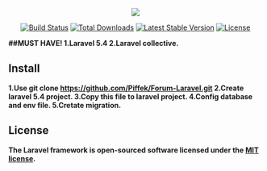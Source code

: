 <p align="center"><img src="https://laravel.com/assets/img/components/logo-laravel.svg"></p>

<p align="center">
<a href="https://travis-ci.org/laravel/framework"><img src="https://travis-ci.org/laravel/framework.svg" alt="Build Status"></a>
<a href="https://packagist.org/packages/laravel/framework"><img src="https://poser.pugx.org/laravel/framework/d/total.svg" alt="Total Downloads"></a>
<a href="https://packagist.org/packages/laravel/framework"><img src="https://poser.pugx.org/laravel/framework/v/stable.svg" alt="Latest Stable Version"></a>
<a href="https://packagist.org/packages/laravel/framework"><img src="https://poser.pugx.org/laravel/framework/license.svg" alt="License"></a>
</p>

<b>##MUST HAVE!<b>
1.Laravel 5.4
2.Laravel collective.

## Install
1.Use git clone https://github.com/Piffek/Forum-Laravel.git
2.Create laravel 5.4 project.
3.Copy this file to laravel project.
4.Config database and env file.
5.Cretate migration.



## License

The Laravel framework is open-sourced software licensed under the [MIT license](http://opensource.org/licenses/MIT).
